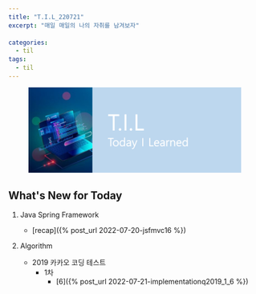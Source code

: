 ```yaml
---
title: "T.I.L_220721"
excerpt: "매일 매일의 나의 자취를 남겨보자"

categories:
  - til
tags:
  - til
---
```

<figure>
    <img src="/assets/images/til_image.png">
</figure>

## What's New for Today   
1. Java Spring Framework
    - [recap]({% post_url 2022-07-20-jsfmvc16 %})

2. Algorithm
    - 2019 카카오 코딩 테스트
        - 1차
            - [6]({% post_url 2022-07-21-implementationq2019_1_6 %})



  




